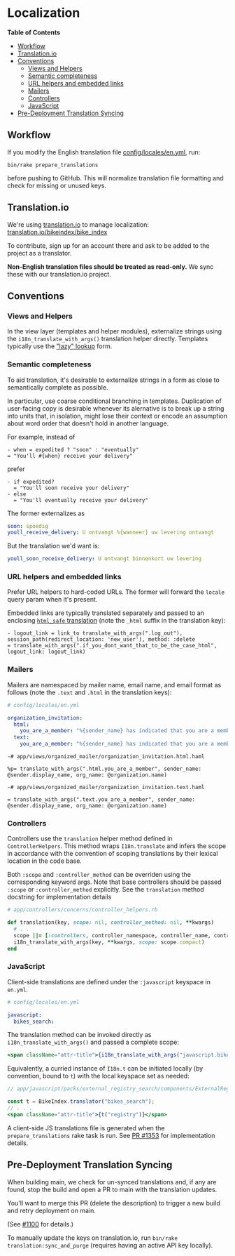Localization
====================

**Table of Contents**

- [Workflow](#workflow)
- [Translation.io](#translationio)
- [Conventions](#conventions)
    - [Views and Helpers](#views-and-helpers)
    - [Semantic completeness](#semantic-completeness)
    - [URL helpers and embedded links](#url-helpers-and-embedded-links)
    - [Mailers](#mailers)
    - [Controllers](#controllers)
    - [JavaScript](#javascript)
- [Pre-Deployment Translation Syncing](#pre-deployment-translation-syncing)

Workflow
--------

If you modify the English translation file [config/locales/en.yml](config/locales/en.yml), run:

```shell
bin/rake prepare_translations
```

before pushing to GitHub. This will normalize translation file formatting and
check for missing or unused keys.

Translation.io
--------------

We're using [translation.io](https://translation.io) to manage localization:
[translation.io/bikeindex/bike_index](https://translation.io/bikeindex/bike_index)

To contribute, sign up for an account there and ask to be added to the project
as a translator.

**Non-English translation files should be treated as read-only.**
We sync these with our translation.io project.


Conventions
-----------

### Views and Helpers

In the view layer (templates and helper modules), externalize strings using the
`i18n_translate_with_args()` translation helper directly. Templates typically use the
["lazy" lookup][i18n-lazy] form.

### Semantic completeness

To aid translation, it's desirable to externalize strings in a form as close to
semantically complete as possible.

In particular, use coarse conditional branching in templates. Duplication of
user-facing copy is desirable whenever its alernative is to break up a string
into units that, in isolation, might lose their context or encode an assumption
about word order that doesn't hold in another language.

For example, instead of

```haml
- when = expedited ? "soon" : "eventually"
= "You'll #{when} receive your delivery"
```

prefer

```haml
- if expedited?
  = "You'll soon receive your delivery"
- else
  = "You'll eventually receive your delivery"
```

The former externalizes as

```yaml
soon: spoedig
youll_receive_delivery: U ontvangt %{wanneer} uw levering ontvangt
```

But the translation we'd want is:

```yaml
youll_soon_receive_delivery: U ontvangt binnenkort uw levering
```

### URL helpers and embedded links

Prefer URL helpers to hard-coded URLs. The former will forward the `locale`
query param when it's present.

Embedded links are typically translated separately and passed to an enclosing
[`html_safe` translation][i18n-html-safe] (note the `_html` suffix in the
translation key):

```haml
- logout_link = link_to translate_with_args(".log_out"), session_path(redirect_location: 'new_user'), method: :delete
= translate_with_args(".if_you_dont_want_that_to_be_the_case_html", logout_link: logout_link)
```

[i18n-lazy]: https://guides.rubyonrails.org/i18n.html#lazy-lookup
[i18n-html-safe]: https://guides.rubyonrails.org/i18n.html#using-safe-html-translations

### Mailers

Mailers are namespaced by mailer name, email name, and email format as follows
(note the `.text` and `.html` in the translation keys):

```yaml
# config/locales/en.yml

organization_invitation:
  html:
    you_are_a_member: "%{sender_name} has indicated that you are a member of %{org_name}."
  text:
    you_are_a_member: "%{sender_name} has indicated that you are a member of %{org_name}."
```

```haml
-# app/views/organized_mailer/organization_invitation.html.haml

%p= translate_with_args(".html.you_are_a_member", sender_name: @sender.display_name, org_name: @organization.name)
```

```haml
-# app/views/organized_mailer/organization_invitation.text.haml

= translate_with_args(".text.you_are_a_member", sender_name: @sender.display_name, org_name: @organization.name)
```

### Controllers

Controllers use the `translation` helper method defined in `ControllerHelpers`.
This method wraps `I18n.translate` and infers the scope in accordance with the
convention of scoping translations by their lexical location in the code base.

Both `:scope` and `:controller_method` can be overriden using the corresponding
keyword args. Note that base controllers should be passed `:scope` or
`:controller_method` explicitly. See the `translation` method docstring for
implementation details

```rb
# app/controllers/concerns/controller_helpers.rb

def translation(key, scope: nil, controller_method: nil, **kwargs)
  # . .
  scope ||= [:controllers, controller_namespace, controller_name, controller_method.to_sym]
  i18n_translate_with_args(key, **kwargs, scope: scope.compact)
end
```


### JavaScript

Client-side translations are defined under the `:javascript` keyspace in `en.yml`.

```yml
# config/locales/en.yml

javascript:
  bikes_search:
```

The translation method can be invoked directly as `i18n_translate_with_args()` and passed a
complete scope:

```jsx
<span className="attr-title">{i18n_translate_with_args("javascript.bikes_search.registry")}</span>
```

Equivalently, a curried instance of `I18n.t` can be initiated locally (by
convention, bound to `t`) with the local keyspace set as needed:

```jsx
// app/javascript/packs/external_registry_search/components/ExternalRegistrySearchResult.js

const t = BikeIndex.translator("bikes_search");
// . . .
<span className="attr-title">{t("registry")}</span>
```

A client-side JS translations file is generated when the `prepare_translations`
rake task is run. See [PR #1353][pr-1353] for implementation details.

[pr-1353]: https://github.com/bikeindex/bike_index/pull/1353

Pre-Deployment Translation Syncing
----------------------------------

When building main, we check for un-synced translations and, if any are found,
stop the build and open a PR to main with the translation updates.

You'll want to merge this PR (delete the description) to trigger a new build and
retry deployment on main.

(See [#1100](https://github.com/bikeindex/bike_index/pull/1100) for details.)

To manually update the keys on translation.io, run
`bin/rake translation:sync_and_purge` (requires having an active API key locally).
